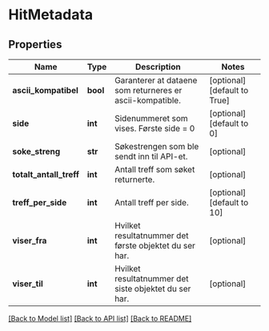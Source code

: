 # HitMetadata

## Properties
Name | Type | Description | Notes
------------ | ------------- | ------------- | -------------
**ascii_kompatibel** | **bool** | Garanterer at dataene som returneres er ascii-kompatible. | [optional] [default to True]
**side** | **int** | Sidenummeret som vises. Første side &#x3D; 0 | [optional] [default to 0]
**soke_streng** | **str** | Søkestrengen som ble sendt inn til API-et. | [optional] 
**totalt_antall_treff** | **int** | Antall treff som søket returnerte. | [optional] 
**treff_per_side** | **int** | Antall treff per side. | [optional] [default to 10]
**viser_fra** | **int** | Hvilket resultatnummer det første objektet du ser har. | [optional] 
**viser_til** | **int** | Hvilket resultatnummer det siste objektet du ser har. | [optional] 

[[Back to Model list]](../README.md#documentation-for-models) [[Back to API list]](../README.md#documentation-for-api-endpoints) [[Back to README]](../README.md)

